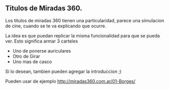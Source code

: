 ## Titulos de Miradas 360.

Los titulos de miradas 360 tienen una particularidad, parece una simulacion de cine, cuando se te va explicando que ocurre.

La idea es que puedan replicar la misma funcionalidad para que se pueda ver.
Esto significa armar 3 carteles
- Uno de ponerse auriculares
- Otro de Girar
- Uno mas de casco

Si lo desean, tambien pueden agregar la introduccion ;)

Pueden usar de ejemplo http://miradas360.com.ar/01-Borges/

